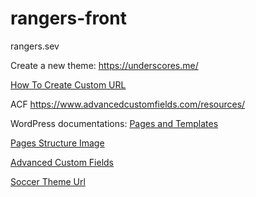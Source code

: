 # rangers-front

rangers.sev

Create a new theme: https://underscores.me/

[How To Create Custom URL](https://webocreation.com/blog/steps-create-custom-url-work-locally-xampp-localhost-virtual-host/)

ACF https://www.advancedcustomfields.com/resources/

WordPress documentations:
[Pages and Templates](https://developer.wordpress.org/themes/template-files-section/page-template-files/)

[Pages Structure Image](https://developer.wordpress.org/files/2014/10/Screenshot-2019-01-23-00.20.04.png)

[Advanced Custom Fields](https://www.advancedcustomfields.com/resources/)

[Soccer Theme Url](https://themeforest.net/item/rs-sports-soccer-football-club-html-template/21520037)